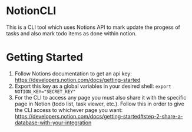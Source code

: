 # NotionCLI
This is a CLI tool which uses Notions API to mark update the progess of tasks and also mark todo items as done within notion.

# Getting Started
1. Follow Notions documentation to get an api key: https://developers.notion.com/docs/getting-started
2. Export this key as a global variables in your desired shell: `export NOTION_KEY="SECRET_KEY"`
3. For the CLI to access any page you must also share it with the specific page in Notion (todo list, task viewer, etc.). Follow this in order to give the CLI access to whichever page you want: https://developers.notion.com/docs/getting-started#step-2-share-a-database-with-your-integration
